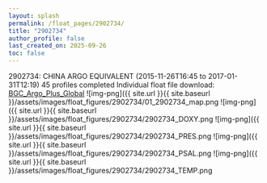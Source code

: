 ```yaml
---
layout: splash
permalink: /float_pages/2902734/
title: "2902734"
author_profile: false
last_created_on: 2025-09-26
toc: false
---
```

 
2902734: CHINA ARGO EQUIVALENT (2015-11-26T16:45 to 2017-01-31T12:19)
45 profiles completed
Individual float file download: [BGC_Argo_Plus_Global](https://ftp.soest.hawaii.edu/bgc_argo_plus/Individual_Floats/outliers_removed/2902734_Sprof_processed.nc)
![img-png]({{ site.url }}{{ site.baseurl }}/assets/images/float_figures/2902734/01_2902734_map.png
![img-png]({{ site.url }}{{ site.baseurl }}/assets/images/float_figures/2902734/2902734_DOXY.png
![img-png]({{ site.url }}{{ site.baseurl }}/assets/images/float_figures/2902734/2902734_PRES.png
![img-png]({{ site.url }}{{ site.baseurl }}/assets/images/float_figures/2902734/2902734_PSAL.png
![img-png]({{ site.url }}{{ site.baseurl }}/assets/images/float_figures/2902734/2902734_TEMP.png

